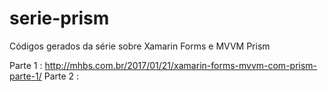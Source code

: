 # serie-prism
Códigos gerados da série sobre Xamarin Forms e MVVM Prism

Parte 1 : http://mhbs.com.br/2017/01/21/xamarin-forms-mvvm-com-prism-parte-1/
Parte 2 : 
